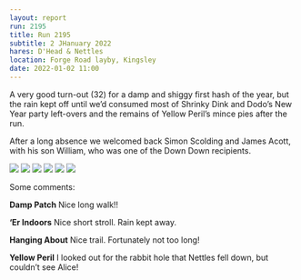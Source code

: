 ```yaml
---
layout: report
run: 2195
title: Run 2195
subtitle: 2 JHanuary 2022
hares: D'Head & Nettles
location: Forge Road layby, Kingsley
date: 2022-01-02 11:00
---
```

A very good turn-out (32) for a damp and shiggy first hash of the year, but the rain kept off until we’d consumed most of Shrinky Dink and Dodo’s New Year party left-overs and the remains of Yellow Peril’s mince pies after the run.

After a long absence we welcomed back Simon Scolding and James Acott, with his son William, who was one of the Down Down recipients.

<img src="{{ '/assets/img/scribe/2195/2195-1.jpg' | prepend: site.baseurl }}" class="post-img">
<img src="{{ '/assets/img/scribe/2195/2195-2.jpg' | prepend: site.baseurl }}" class="post-img">
<img src="{{ '/assets/img/scribe/2195/2195-3.jpg' | prepend: site.baseurl }}" class="post-img">
<img src="{{ '/assets/img/scribe/2195/2195-4.jpg' | prepend: site.baseurl }}" class="post-img">
<img src="{{ '/assets/img/scribe/2195/2195-5.jpg' | prepend: site.baseurl }}" class="post-img">
<img src="{{ '/assets/img/scribe/2195/2195-6.jpg' | prepend: site.baseurl }}" class="post-img">

Some comments:

__Damp Patch__ Nice long walk!!
	
__‘Er Indoors__ Nice short stroll. Rain kept away.
	
__Hanging About__ Nice trail. Fortunately not too long!
	
__Yellow Peril__ I looked out for the rabbit hole that Nettles fell down, but couldn’t see Alice!

